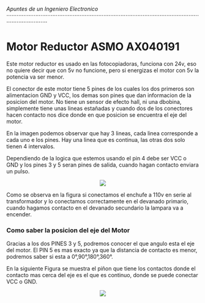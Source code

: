_Apuntes de un Ingeniero Electronico_
<br>
⋅⋅⋅⋅⋅⋅⋅⋅⋅⋅⋅⋅⋅⋅⋅⋅⋅⋅⋅⋅⋅⋅⋅⋅⋅⋅⋅⋅⋅⋅⋅⋅⋅⋅⋅⋅⋅⋅⋅⋅⋅⋅⋅⋅⋅⋅⋅⋅⋅⋅⋅⋅⋅⋅⋅⋅⋅⋅⋅⋅⋅⋅⋅⋅⋅⋅⋅⋅⋅⋅⋅⋅⋅⋅⋅⋅⋅⋅⋅⋅⋅⋅⋅⋅⋅⋅⋅⋅⋅⋅⋅⋅⋅⋅⋅⋅⋅⋅⋅⋅⋅⋅⋅⋅⋅⋅⋅⋅⋅⋅⋅⋅⋅⋅⋅⋅⋅⋅⋅⋅⋅⋅⋅⋅⋅⋅⋅⋅⋅⋅⋅⋅⋅⋅⋅⋅⋅

# __Motor Reductor ASMO AX040191__   

Este motor reductor es usado en las fotocopiadoras, funciona con 24v, eso no
quiere decir que con 5v no funcione, pero si energizas el motor con 5v la potencia
va ser menor.

El conector de este motor tiene 5 pines de los cuales los dos primeros son alimentacion
GND y VCC, los demas son pines que dan informacion de la posicion del motor. No tiene
un sensor de efecto hall, ni una dbobina, simplemente tiene unas lineas estañadas
y cuando dos de los conectores hacen contacto nos dice donde en que posicion se
encuentra el eje del motor.


En la imagen podemos observar que hay 3 lineas, cada linea corresponde a cada uno e los pines. Hay una linea que es continua, las otras dos solo tienen 4 intervalos.

Dependiendo de la logica que estemos usando el pin 4 debe ser VCC o GND y los pines 3 y 5 seran pines de salida, cuando hagan contacto enviara un pulso.


<p align="center"><img src="https://github.com/l337quez/Apuntes-de-un-Ingeniero-Electronico/blob/master/images/MOTORRASMO/PINES.jpg"></p>  

Como se observa en la figura si conectamos el enchufe a 110v en serie al transformador y lo conectamos correctamente en el devanado primario, cuando hagamos contacto en el devanado secundario la lampara va a encender.

### Como saber la posicion del eje del Motor

Gracias a los dos PINES 3 y 5, podremos conocer el que angulo esta el eje del motor. El PIN 5 es mas exacto ya que la distancia de contacto es menor, podremos saber si esta a 0°,90°,180°,360°.

En la siguiente Figura se muestra el piñon que tiene los contactos donde el contacto mas cerca del eje es el que es continuo, donde se puede conectar VCC o GND.

<p align="center"><img src="https://github.com/l337quez/Apuntes-de-un-Ingeniero-Electronico/blob/master/images/MOTORRASMO/contacto.jpg"></p>  
